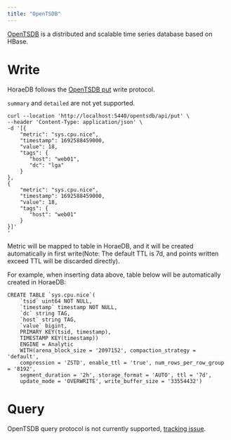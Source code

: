 ```yaml
---
title: "OpenTSDB"
---
```


[OpenTSDB](http://opentsdb.net/) is a distributed and scalable time series database based on HBase.

# Write

HoraeDB follows the [OpenTSDB put](http://opentsdb.net/docs/build/html/api_http/put.html) write protocol.

`summary` and `detailed` are not yet supported.

```
curl --location 'http://localhost:5440/opentsdb/api/put' \
--header 'Content-Type: application/json' \
-d '[{
    "metric": "sys.cpu.nice",
    "timestamp": 1692588459000,
    "value": 18,
    "tags": {
       "host": "web01",
       "dc": "lga"
    }
},
{
    "metric": "sys.cpu.nice",
    "timestamp": 1692588459000,
    "value": 18,
    "tags": {
       "host": "web01"
    }
}]'
'
```

Metric will be mapped to table in HoraeDB, and it will be created automatically in first write(Note: The default TTL is 7d, and points written exceed TTL will be discarded directly).

For example, when inserting data above, table below will be automatically created in HoraeDB:

```
CREATE TABLE `sys.cpu.nice`(
    `tsid` uint64 NOT NULL,
    `timestamp` timestamp NOT NULL,
    `dc` string TAG,
    `host` string TAG,
    `value` bigint,
    PRIMARY KEY(tsid, timestamp),
    TIMESTAMP KEY(timestamp))
    ENGINE = Analytic
    WITH(arena_block_size = '2097152', compaction_strategy = 'default',
    compression = 'ZSTD', enable_ttl = 'true', num_rows_per_row_group = '8192',
    segment_duration = '2h', storage_format = 'AUTO', ttl = '7d',
    update_mode = 'OVERWRITE', write_buffer_size = '33554432')
```

# Query

OpenTSDB query protocol is not currently supported, [tracking issue](https://github.com/apache/incubator-horaedb/issues/904).
